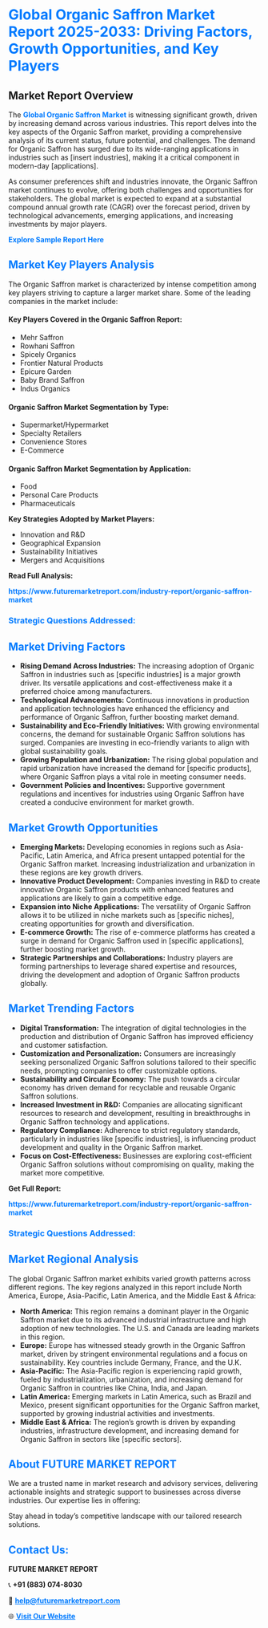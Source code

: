 <h1 style="color: #007BFF;">Global Organic Saffron Market Report 2025-2033: Driving Factors, Growth Opportunities, and Key Players</h1>

<section id="overview">
<h2>Market Report Overview</h2>
<p>The <a href="https://www.futuremarketreport.com/industry-report/organic-saffron-market" style="color: #007BFF; text-decoration: none;"><strong>Global Organic Saffron Market</strong></a> is witnessing significant growth, driven by increasing demand across various industries. This report delves into the key aspects of the Organic Saffron market, providing a comprehensive analysis of its current status, future potential, and challenges. The demand for Organic Saffron has surged due to its wide-ranging applications in industries such as [insert industries], making it a critical component in modern-day [applications].</p>
<p>As consumer preferences shift and industries innovate, the Organic Saffron market continues to evolve, offering both challenges and opportunities for stakeholders. The global market is expected to expand at a substantial compound annual growth rate (CAGR) over the forecast period, driven by technological advancements, emerging applications, and increasing investments by major players.</p>
</section>

<section id="overview">
<p><a href="https://www.futuremarketreport.com/request-sample/reportId=63779" style="color: #007BFF; text-decoration: none;"><strong>Explore Sample Report Here</strong></a></p>
</section>

<section id="key-players">
<h2 style="color: #007BFF;">Market Key Players Analysis</h2>
<p>The Organic Saffron market is characterized by intense competition among key players striving to capture a larger market share. Some of the leading companies in the market include:</p>
<h4>Key Players Covered in the Organic Saffron Report:</h4>
<ul><li>Mehr Saffron</li><li>Rowhani Saffron</li><li>Spicely Organics</li><li>Frontier Natural Products</li><li>Epicure Garden</li><li>Baby Brand Saffron</li><li>Indus Organics</li></ul>
<h4>Organic Saffron Market Segmentation by Type:</h4>
<ul><li>Supermarket/Hypermarket</li><li>Specialty Retailers</li><li>Convenience Stores</li><li>E-Commerce</li></ul>

<h4>Organic Saffron Market Segmentation by Application:</h4>
<ul><li>Food</li><li>Personal Care Products</li><li>Pharmaceuticals</li></ul>
<p><strong>Key Strategies Adopted by Market Players:</strong></p>
<ul>
<li>Innovation and R&D</li>
<li>Geographical Expansion</li>
<li>Sustainability Initiatives</li>
<li>Mergers and Acquisitions</li>
</ul>
</section>

<section>
<p><strong>Read Full Analysis: </strong></p><a href="https://www.futuremarketreport.com/industry-report/organic-saffron-market" style="color: #007BFF; text-decoration: none;"><strong>https://www.futuremarketreport.com/industry-report/organic-saffron-market</strong></a>
<h3 style="color: #007BFF;">Strategic Questions Addressed:</h3>
</section>

<section id="driving-factors">
<h2 style="color: #007BFF;">Market Driving Factors</h2>
<ul>
<li><strong>Rising Demand Across Industries:</strong> The increasing adoption of Organic Saffron in industries such as [specific industries] is a major growth driver. Its versatile applications and cost-effectiveness make it a preferred choice among manufacturers.</li>
<li><strong>Technological Advancements:</strong> Continuous innovations in production and application technologies have enhanced the efficiency and performance of Organic Saffron, further boosting market demand.</li>
<li><strong>Sustainability and Eco-Friendly Initiatives:</strong> With growing environmental concerns, the demand for sustainable Organic Saffron solutions has surged. Companies are investing in eco-friendly variants to align with global sustainability goals.</li>
<li><strong>Growing Population and Urbanization:</strong> The rising global population and rapid urbanization have increased the demand for [specific products], where Organic Saffron plays a vital role in meeting consumer needs.</li>
<li><strong>Government Policies and Incentives:</strong> Supportive government regulations and incentives for industries using Organic Saffron have created a conducive environment for market growth.</li>
</ul>
</section>

<section id="growth-opportunities">
<h2 style="color: #007BFF;">Market Growth Opportunities</h2>
<ul>
<li><strong>Emerging Markets:</strong> Developing economies in regions such as Asia-Pacific, Latin America, and Africa present untapped potential for the Organic Saffron market. Increasing industrialization and urbanization in these regions are key growth drivers.</li>
<li><strong>Innovative Product Development:</strong> Companies investing in R&D to create innovative Organic Saffron products with enhanced features and applications are likely to gain a competitive edge.</li>
<li><strong>Expansion into Niche Applications:</strong> The versatility of Organic Saffron allows it to be utilized in niche markets such as [specific niches], creating opportunities for growth and diversification.</li>
<li><strong>E-commerce Growth:</strong> The rise of e-commerce platforms has created a surge in demand for Organic Saffron used in [specific applications], further boosting market growth.</li>
<li><strong>Strategic Partnerships and Collaborations:</strong> Industry players are forming partnerships to leverage shared expertise and resources, driving the development and adoption of Organic Saffron products globally.</li>
</ul>
</section>

<section id="trending-factors">
<h2 style="color: #007BFF;">Market Trending Factors</h2>
<ul>
<li><strong>Digital Transformation:</strong> The integration of digital technologies in the production and distribution of Organic Saffron has improved efficiency and customer satisfaction.</li>
<li><strong>Customization and Personalization:</strong> Consumers are increasingly seeking personalized Organic Saffron solutions tailored to their specific needs, prompting companies to offer customizable options.</li>
<li><strong>Sustainability and Circular Economy:</strong> The push towards a circular economy has driven demand for recyclable and reusable Organic Saffron solutions.</li>
<li><strong>Increased Investment in R&D:</strong> Companies are allocating significant resources to research and development, resulting in breakthroughs in Organic Saffron technology and applications.</li>
<li><strong>Regulatory Compliance:</strong> Adherence to strict regulatory standards, particularly in industries like [specific industries], is influencing product development and quality in the Organic Saffron market.</li>
<li><strong>Focus on Cost-Effectiveness:</strong> Businesses are exploring cost-efficient Organic Saffron solutions without compromising on quality, making the market more competitive.</li>
</ul>
</section>

<section>
<p><strong>Get Full Report: </strong></p><a href="https://www.futuremarketreport.com/industry-report/organic-saffron-market" style="color: #007BFF; text-decoration: none;"><strong>https://www.futuremarketreport.com/industry-report/organic-saffron-market</strong></a>
<h3 style="color: #007BFF;">Strategic Questions Addressed:</h3>
</section>


<section id="regional-analysis">
<h2 style="color: #007BFF;">Market Regional Analysis</h2>
<p>The global Organic Saffron market exhibits varied growth patterns across different regions. The key regions analyzed in this report include North America, Europe, Asia-Pacific, Latin America, and the Middle East & Africa:</p>
<ul>
<li><strong>North America:</strong> This region remains a dominant player in the Organic Saffron market due to its advanced industrial infrastructure and high adoption of new technologies. The U.S. and Canada are leading markets in this region.</li>
<li><strong>Europe:</strong> Europe has witnessed steady growth in the Organic Saffron market, driven by stringent environmental regulations and a focus on sustainability. Key countries include Germany, France, and the U.K.</li>
<li><strong>Asia-Pacific:</strong> The Asia-Pacific region is experiencing rapid growth, fueled by industrialization, urbanization, and increasing demand for Organic Saffron in countries like China, India, and Japan.</li>
<li><strong>Latin America:</strong> Emerging markets in Latin America, such as Brazil and Mexico, present significant opportunities for the Organic Saffron market, supported by growing industrial activities and investments.</li>
<li><strong>Middle East & Africa:</strong> The region’s growth is driven by expanding industries, infrastructure development, and increasing demand for Organic Saffron in sectors like [specific sectors].</li>
</ul>
</section>

<footer>
<h2 style="color: #007BFF;">About FUTURE MARKET REPORT</h2>
<p>We are a trusted name in market research and advisory services, delivering actionable insights and strategic support to businesses across diverse industries. Our expertise lies in offering:</p>

<p>Stay ahead in today’s competitive landscape with our tailored research solutions.</p>

<h2 style="color: #007BFF;">Contact Us:</h2>
<p><strong>FUTURE MARKET REPORT</strong></p>
<p>📞 <strong>+91 (883) 074-8030</strong></p>
<p>📧 <strong><a href="mailto:help@futuremarketreport.com" style="color: #007BFF;">help@futuremarketreport.com</a></strong></p>
<p>🌐 <strong><a href="https://www.futuremarketreport.com/" style="color: #007BFF;">Visit Our Website</a></strong></p>
</footer>